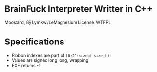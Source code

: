 BrainFuck Interpreter Writter in C++
====================================

Moostard, ßÿ Lymkwi/LeMagnesium
License: WTFPL

# Specifications
 - Ribbon indexes are part of `[0;2^(sizeof size_t)]`
 - Values are signed long long, wrapping
 - EOF returns -1
